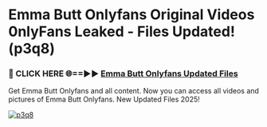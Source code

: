 # Emma Butt Onlyfans Original Videos 0nlyFans Leaked - Files Updated! (p3q8)

<h3>🔴 CLICK HERE 🌐==►► <a href="https://tinyurl.com/2wckxsce" rel="nofollow">Emma Butt Onlyfans Updated Files</a></h3>

Get Emma Butt Onlyfans and all content. Now you can access all videos and pictures of Emma Butt Onlyfans. New Updated Files 2025!

[![p3q8](https://i.imgur.com/AFduVYN.gif)](https://tinyurl.com/2wckxsce)
